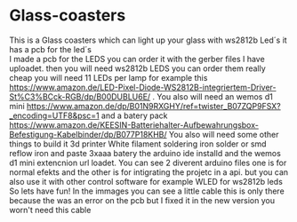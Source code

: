 # Glass-coasters
This is a Glass coasters which can light up your glass with ws2812b Led´s it has a pcb for the led´s  
I made a pcb for the LEDS you can order it with the gerber files I have uploadet.
then you will need ws2812b LEDS you can order them really cheap you will need 11 LEDs per lamp for example this https://www.amazon.de/LED-Pixel-Diode-WS2812B-integriertem-Driver-St%C3%BCck-RGB/dp/B00DUBLU6E/ .
You also will need an wemos d1 mini https://www.amazon.de/dp/B01N9RXGHY/ref=twister_B07ZQP9FSX?_encoding=UTF8&psc=1
and a batery pack https://www.amazon.de/KEESIN-Batteriehalter-Aufbewahrungsbox-Befestigung-Kabelbinder/dp/B077P18KHB/
You also will need some other things to build it
3d printer
White filament
soldering iron
solder or 
smd reflow iron and paste
3xaaa batery
the arduino ide installd and the wemos d1 mini extencnion url loadet.
You can see 2 diverent arduino files one is for normal efekts and the other is for intigrating the projetc in a api.
but you can also use it with other control software for example WLED for ws2812b leds 
So lets have fun!
In the immages you can see a little cable this is only there because the was an error on the pcb but I fixed it in the new version you worn't need this cable
